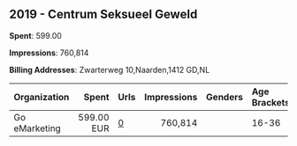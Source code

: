 ## 2019 - Centrum Seksueel Geweld 
**Spent**: 599.00

**Impressions**: 760,814

**Billing Addresses**: Zwarterweg 10,Naarden,1412 GD,NL

|Organization|Spent|Urls|Impressions|Genders|Age Brackets|Country Codes|
|:---|---:|:---|---:|:---|:---|:---|
|Go eMarketing|599.00 EUR|[0](https://www.snap.com/political-ads/asset/e9d67536bf78ea8f8b93ced783bf70fdc600b21f4d55b339e0a3aa4531d4fa2a?mediaType=mp4)|760,814||16-36|netherlands|
